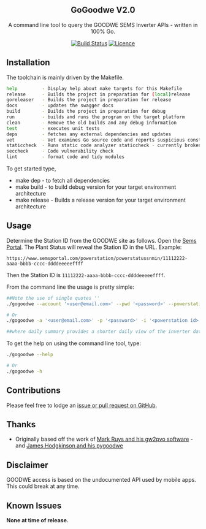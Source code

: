 <div align="center">

## GoGoodwe V2.0

A command line tool to query the GOODWE SEMS Inverter APIs - written in 100% Go.

[![Build Status](https://github.com/AaronSaikovski/gogoodwe/workflows/build/badge.svg)](https://github.com/AaronSaikovski/gogoodwe/actions)
[![Licence](https://img.shields.io/github/license/AaronSaikovski/gogoodwe)](LICENSE)

</div>

## Installation

The toolchain is mainly driven by the Makefile.

```bash
help         - Display help about make targets for this Makefile
release      - Builds the project in preparation for (local)release
goreleaser   - Builds the project in preparation for release
docs         - updates the swagger docs
build        - Builds the project in preparation for debug
run          - builds and runs the program on the target platform
clean        - Remove the old builds and any debug information
test         - executes unit tests
deps         - fetches any external dependencies and updates
vet          - Vet examines Go source code and reports suspicious constructs
staticcheck  - Runs static code analyzer staticcheck - currently broken
seccheck     - Code vulnerability check
lint         - format code and tidy modules
```

To get started type,

- make dep - to fetch all dependencies
- make build - to build debug version for your target environment architecture
- make release - Builds a release version for your target environment architecture

## Usage

Determine the Station ID from the GOODWE site as follows. Open the [Sems Portal](https://www.semsportal.com). The Plant Status will reveal the Station ID in the URL. Example:

    https://www.semsportal.com/powerstation/powerstatussnmin/11112222-aaaa-bbbb-cccc-ddddeeeeeffff

Then the Station ID is `11112222-aaaa-bbbb-cccc-ddddeeeeeffff`.

From the command line the usage is pretty simple:

```bash
##Note the use of single quotes ''
./gogoodwe --account '<user@email.com>' --pwd '<password>' --powerstationid '<powerstation id>' --summary

# Or
./gogoodwe -a '<user@email.com>' -p '<password>' -i '<powerstation id>' -s

##where daily summary provides a shorter daily view of the inverter data
```

To get the help on using the command line tool, type:

```bash
./gogoodwe --help

# Or
./gogoodwe -h
```

## Contributions

Please feel free to lodge an [issue or pull request on GitHub](https://github.com/AaronSaikovski/gogoodwe/issues).

## Thanks

- Originally based off the work of [Mark Ruys and his gw2pvo software](https://github.com/markruys/gw2pvo) - and [James Hodgkinson and his pygoodwe](https://github.com/yaleman/pygoodwe)

## Disclaimer

GOODWE access is based on the undocumented API used by mobile apps. This could break at any time.

## Known Issues

**None at time of release.**
